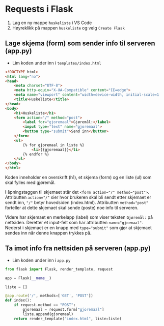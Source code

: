 # Requests i Flask

1. Lag en ny mappe `huskeliste` i VS Code
2. Høyreklikk på mappen `huskeliste` og velg `Create Flask`

## Lage skjema (form) som sender info til serveren (app.py)

- Lim koden under inn i `templates/index.html`

````html
<!DOCTYPE html>
<html lang="no">
<head>
    <meta charset="UTF-8">
    <meta http-equiv="X-UA-Compatible" content="IE=edge">
    <meta name="viewport" content="width=device-width, initial-scale=1.0">
    <title>Huskeliste</title>
</head>
<body>
    <h1>Huskeliste</h1>
    <form action="/" method="post">
        <label for="gjoremaal">Gjøremål:</label>
        <input type="text" name="gjoremaal">
        <button type="submit">Send inn</button>
    </form>
    <ul>
        {% for gjoremaal in liste %}
            <li>{{gjoremaal}}</li>
        {% endfor %}
    </ul>
</body>
</html>
````

Koden inneholder en overskrift (h1), et skjema (form) og en liste (ul) som skal fylles med gjøremål.

I åpningstaggen til skjemaet står det `<form action="/" method="post">`.
Attributten `action="/"` sier hvor brukeren skal bli sendt etter skjemaet er sendt inn, `"/"` betyr hovedsiden (index.html). 
Attributten `method="post"` forteller at dette skjemaet skal sende (poste) noe info til serveren.

Videre har skjemaet en merkelapp (label) som viser teksten `Gjøremål:` på nettsiden.
Deretter et input-felt som har attributten `name="gjoemaal"`.
Nederst i skjemaet er en knapp med `type="submit"` som gjør at skjemaet sendes inn når denne knappen trykkes på.


## Ta imot info fra nettsiden på serveren (app.py)

- Lim koden under inn i `app.py`

```python
from flask import Flask, render_template, request

app = Flask(__name__)

liste = []

@app.route('/', methods=['GET', 'POST'])
def index():
    if request.method == "POST":
        gjoremaal = request.form["gjoremaal"]
        liste.append(gjoremaal)
    return render_template("index.html", liste=liste)
```



